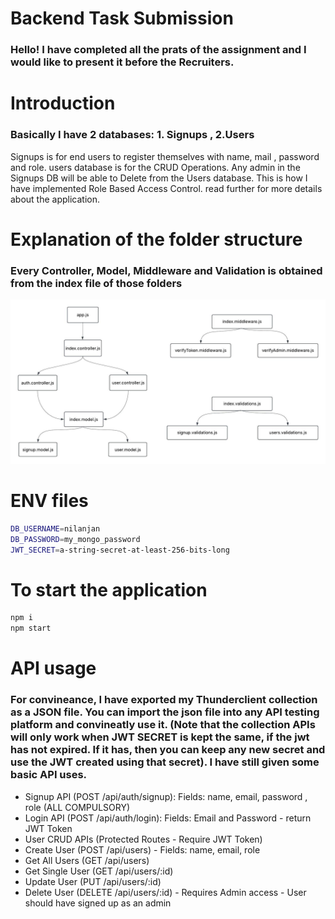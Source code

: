 # Backend Task Submission

### Hello! I have completed all the prats of the assignment and I would like to present it before the Recruiters.

# Introduction

### Basically I have 2 databases: 1. Signups , 2.Users
Signups is for end users to register themselves with name, mail , password and role. users database is for the CRUD Operations. Any admin in the Signups DB will be able to Delete from the Users database. This is how I have implemented Role Based Access Control. read further for more details about the application.

# Explanation of the folder structure

### Every Controller, Model, Middleware and Validation is obtained from the index file of those folders

![Folder Structure](./Folder_Structure.jpeg)

# ENV files

```bash
DB_USERNAME=nilanjan
DB_PASSWORD=my_mongo_password
JWT_SECRET=a-string-secret-at-least-256-bits-long
```

# To start the application

```bash
npm i 
npm start
```

# API usage

### For convineance, I have exported my Thunderclient collection as a JSON file. You can import the json file into any API testing platform and convineatly use it. (Note that the collection APIs will only work when JWT SECRET is kept the same, if the jwt has not expired. If it has, then you can keep any new secret and use the JWT created using that secret). I have still given some basic API uses.

- Signup API (POST /api/auth/signup): Fields: name, email, password , role (ALL COMPULSORY)
- Login API (POST /api/auth/login): Fields: Email and Password - return JWT Token
- User CRUD APIs (Protected Routes - Require JWT Token)
- Create User (POST /api/users) - Fields: name, email, role
- Get All Users (GET /api/users)
- Get Single User (GET /api/users/:id)
- Update User (PUT /api/users/:id)
- Delete User (DELETE /api/users/:id) - Requires Admin access - User should have signed up as an admin

